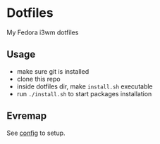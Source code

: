 # Dotfiles

My Fedora i3wm dotfiles

## Usage

- make sure git is installed
- clone this repo
- inside dotfiles dir, make `install.sh` executable
- run `./install.sh` to start packages installation

## Evremap

See [config](https://github.com/wez/evremap?tab=readme-ov-file#configuration) to setup.
